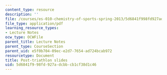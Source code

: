 ```yaml
---
content_type: resource
description: ''
file: /courses/es-010-chemistry-of-sports-spring-2013/5d6841f998fd927adcbbcb1cf38d1c46_MITES_010S13_lec16.pdf
file_type: application/pdf
learning_resource_types:
- Lecture Notes
ocw_type: OCWFile
parent_title: Lecture Notes
parent_type: CourseSection
parent_uid: e5f0b704-09ec-e2d7-7654-ad724bcab972
resourcetype: Document
title: Post-triathlon slides
uid: 5d6841f9-98fd-927a-dcbb-cb1cf38d1c46
---
```

